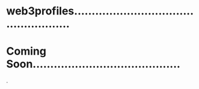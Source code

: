 # web3profiles....................................................
# Coming Soon..........................................
.
